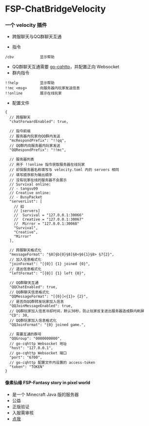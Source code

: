 # FSP-ChatBridgeVelocity
### 一个 velocity 插件
* 跨服聊天与QQ群聊天互通

* 指令
```
/cbv            显示帮助
```
* QQ群聊天互通需要 [go-cqhttp](https://docs.go-cqhttp.org/guide/#go-cqhttp)，并配置正向 Websocket
* 群内指令
```
!!help          显示帮助
!!mc <msg>      向服务器内玩家发送信息
!!online        展示在线玩家
```
* 配置文件
```json5
{
  // 跨服聊天
  "chatForwardEnabled": true,
  
  // 指令前缀
  // 服务器内玩家向QQ群内发送
  "mcRespondPrefix": "!!qq",
  // QQ群内向服务器内玩家发送
  "QQRespondPrefix": "!!mc",
  
  // 服务器列表
  // 用于 !!online 指令获取服务器在线玩家
  // 却保服务器名称填写与 velocity.toml 内的 servers 相同
  // 填写顺序即为输出顺序
  // 没有玩家在线的服务器不会展示
  // Survival online:
  // - tangsu99
  // Creative online:
  // - BusyPacket
  "serverList": [
    // 如
    // [servers]
    //  Survival = "127.0.0.1:30066"
    //  Creative = "127.0.0.1:30067"
    //  Mirror = "127.0.0.1:30068"
    "Survival",
    "Creative",
    "Mirror"
  ],
  
  // 跨服聊天格式化
  "messageFormat": "§8[§b{0}§8]§8<§6{1}§8> §7{2}",
  // 加入信息格式化
  "joinFormat": "[{0}] {1} joined {0}",
  // 退出信息格式化
  "leftFormat": "[{0}] {1} left {0}",
  
  // QQ群聊天互通
  "QQChatEnabled": true,
  // QQ群聊天信息格式化
  "QQMessageFormat": "[{0}]<{1}> {2}",
  // 是否向QQ群转发玩家加入信息
  "QQJoinMessageEnabled": true,
  // QQ群玩家加入信息冷却时间，默认30秒，防止玩家反复进出服务器造成群内刷屏
  "CD": 30,
  // QQ群玩家加入信息格式化
  "QQJoinFormat": "{0} joined game.",
  
  // 需要互通的群号
  "QQGroup": "0000000000",
  // go-cqhttp Websocket 地址
  "host": "127.0.0.1",
  // go-cqhttp Websocket 端口
  "port": "6700",
  // go-cqhttp 配置文件内设置的 access-token
  "token": "TOKEN"
}
```

#### 像素仙缘 FSP-Fantasy story in pixel world
* 是一个 Minecraft Java 版的服务器
* 公益
* 正版验证
* 入服需审核
* [点我](https://space.bilibili.com/661916647)
